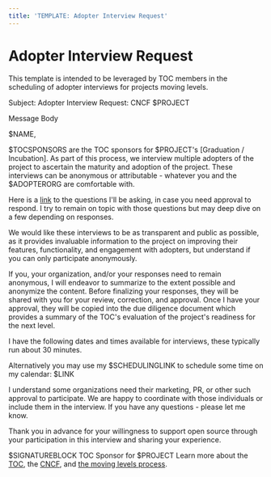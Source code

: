 ```yaml
---
title: 'TEMPLATE: Adopter Interview Request'
---
```


# Adopter Interview Request

This template is intended to be leveraged by TOC members in the scheduling of
adopter interviews for projects moving levels.

Subject: Adopter Interview Request: CNCF $PROJECT

Message Body

$NAME,

$TOCSPONSORS are the TOC sponsors for $PROJECT's [Graduation / Incubation]. As
part of this process, we interview multiple adopters of the project to ascertain
the maturity and adoption of the project. These interviews can be anonymous or
attributable - whatever you and the $ADOPTERORG are comfortable with.

Here is a
[link](https://github.com/cncf/toc/blob/main/operations/toc-templates/template-adopter-questions.md)
to the questions I'll be asking, in case you need approval to respond. I try to
remain on topic with those questions but may deep dive on a few depending on
responses.

We would like these interviews to be as transparent and public as possible, as
it provides invaluable information to the project on improving their features,
functionality, and engagement with adopters, but understand if you can only
participate anonymously.

If you, your organization, and/or your responses need to remain anonymous, I
will endeavor to summarize to the extent possible and anonymize the content.
Before finalizing your responses, they will be shared with you for your review,
correction, and approval. Once I have your approval, they will be copied into
the due diligence document which provides a summary of the TOC's evaluation of
the project's readiness for the next level.

I have the following dates and times available for interviews, these typically
run about 30 minutes.

Alternatively you may use my
$SCHEDULINGLINK to schedule some time on my calendar: 
$LINK

I understand some organizations need their marketing, PR, or other such approval
to participate. We are happy to coordinate with those individuals or include
them in the interview. If you have any questions - please let me know.

Thank you in advance for your willingness to support open source through your
participation in this interview and sharing your experience.

$SIGNATUREBLOCK TOC Sponsor for $PROJECT Learn more about the
[TOC](https://github.com/cncf/toc/tree/main#cncf-technical-oversight-committee-toc),
the [CNCF](https://www.cncf.io/about/who-we-are/), and
[the moving levels process](https://github.com/cncf/toc/blob/main/process/README.md).
